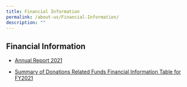 ```yaml
---
title: Financial Information
permalink: /about-us/Financial-Information/
description: ""
---
```

## Financial Information

[](/files/Annual%20Report%20for%20FY2021.pdf)

*   [Annual Report 2021](/files/Annual%20Report%20for%20FY2021.pdf)

*   [Summary of Donations Related Funds Financial Information Table for FY2021](/files/Summary%20of%20Donation%20Related%20Fund%20-%202021.pdf)


